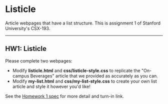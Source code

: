# Listicle
Article webpages that have a list structure.
This is assignment 1 of Stanford University's CSX-193.

------------------------------------------------------------------------------------------------------------------------------

## HW1: Listicle

Please complete two webpages:
- Modify **listicle.html** and **css/listicle-style.css** to replicate the "On-campus Beverages" article that we provided as accurately as you can.
- Modify **my-list.html** and **css/my-list-style.css** to create your own list article and style it however you'd like!

See the [Homework 1 spec](http://web.stanford.edu/class/cs193x/homework/1-listicle) for more detail and turn-in link.
